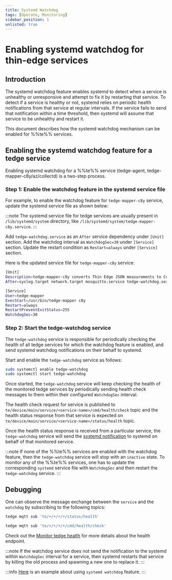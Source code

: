 ```yaml
---
title: Systemd Watchdog
tags: [Operate, Monitoring]
sidebar_position: 1
unlisted: true
---
```


# Enabling systemd watchdog for thin-edge services

## Introduction

The systemd watchdog feature enables systemd to detect when a service is unhealthy or unresponsive and 
attempt to fix it by restarting that service.
To detect if a service is healthy or not, systemd relies on periodic health notifications from that service at regular intervals.
If the service fails to send that notification within a time threshold,
then systemd will assume that service to be unhealthy and restart it.

This document describes how the systemd watchdog mechanism can be enabled for %%te%% services.

## Enabling the systemd watchdog feature for a tedge service

Enabling systemd watchdog for a %%te%% service (tedge-agent, tedge-mapper-c8y/az/collectd) is a two-step process.

### Step 1: Enable the watchdog feature in the systemd service file

For example, to enable the watchdog feature for `tedge-mapper-c8y` service,
update the systemd service file as shown below:

:::note
The systemd service file for tedge services are usually present in `/lib/systemd/system` directory, 
like `/lib/systemd/system/tedge-mapper-c8y.service`.
:::

Add `tedge-watchdog.service` as an `After` service dependency under `[Unit]` section.
Add the watchdog interval as `WatchdogSec=30` under `[Service]` section.
Update the restart condition as `Restart=always` under `[Service]` section.

Here is the updated service file for `tedge-mapper-c8y` service:

```sh
[Unit]
Description=tedge-mapper-c8y converts Thin Edge JSON measurements to Cumulocity JSON format.
After=syslog.target network.target mosquitto.service tedge-watchdog.service

[Service]
User=tedge-mapper
ExecStart=/usr/bin/tedge-mapper c8y
Restart=always
RestartPreventExitStatus=255
WatchdogSec=30
```

### Step 2: Start the tedge-watchdog service

The `tedge-watchdog` service is responsible for periodically checking the health of
all tedge services for which the watchdog feature is enabled,
and send systemd watchdog notifications on their behalf to systemd.

Start and enable the `tedge-watchdog` service as follows:
	
```sh
sudo systemctl enable tedge-watchdog
sudo systemctl start tedge-watchdog
``` 

Once started, the `tedge-watchdog` service will keep checking the health of the monitored tedge services by periodically
sending health check messages to them within their configured `WatchdogSec` interval.

The health check request for service is published to `te/device/main/service/<service-name>/cmd/health/check` topic and
the health status response from that service is expected on `te/device/main/service/<service-name>/status/health` topic.

Once the health status response is received from a particular service, the `tedge-watchdog` service will send the
[systemd notification](https://www.freedesktop.org/software/systemd/man/sd_notify.html#) to systemd on behalf of that
monitored service.

:::note
If none of the %%te%% services are enabled with the watchdog feature, then the `tedge-watchdog` service will stop with an `inactive` state.
To monitor any of the %%te%% services, one has to update the corresponding `systemd` service file with `WatchdogSec`
and then restart the `tedge-watchdog` service.
:::

## Debugging

One can observe the message exchange between the `service` and the `watchdog`
by subscribing to the following topics:


```sh te2mqtt formats=v1
tedge mqtt sub 'te/+/+/+/+/status/health'
```

```sh te2mqtt formats=v1
tedge mqtt sub 'te/+/+/+/+/cmd/health/check'
```

Check out the [Monitor tedge health](../troubleshooting/monitor_tedge_health.md) for more details about the health endpoint.

:::note
If the watchdog service does not send the notification to the systemd within `WatchdogSec` interval for a service,
then systemd restarts that service by killing the old process and spawning a new one to replace it.
:::

:::info
[Here](https://www.medo64.com/2019/01/systemd-watchdog-for-any-service/) is an example about using `systemd watchdog` feature.
:::
